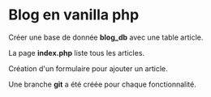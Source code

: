 # Blog en vanilla php

Créer une base de donnée **blog_db** avec une table article.

La page **index.php** liste tous les articles.

Création d'un formulaire pour ajouter un article.

Une branche **git** a été créée pour chaque fonctionnalité.

